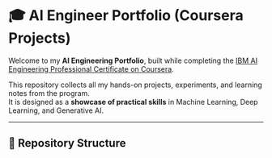 # 🎓 AI Engineer Portfolio (Coursera Projects)

Welcome to my **AI Engineering Portfolio**, built while completing the [IBM AI Engineering Professional Certificate on Coursera](https://www.coursera.org/professional-certificates/ai-engineer).  

This repository collects all my hands-on projects, experiments, and learning notes from the program.  
It is designed as a **showcase of practical skills** in Machine Learning, Deep Learning, and Generative AI.

---

## 📂 Repository Structure

